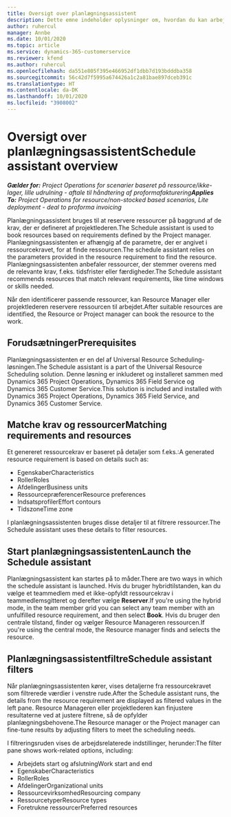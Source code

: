 ```yaml
---
title: Oversigt over planlægningsassistent
description: Dette emne indeholder oplysninger om, hvordan du kan arbejde med planlægningsassistenten for at reservere ressourcer.
author: ruhercul
manager: Annbe
ms.date: 10/01/2020
ms.topic: article
ms.service: dynamics-365-customerservice
ms.reviewer: kfend
ms.author: ruhercul
ms.openlocfilehash: da551e805f395e466952df1dbb7d193bdddba358
ms.sourcegitcommit: 56c42d7f5995a674426a1c2a81bae897dceb391c
ms.translationtype: HT
ms.contentlocale: da-DK
ms.lasthandoff: 10/01/2020
ms.locfileid: "3908002"
---
```

# <a name="schedule-assistant-overview"></a><span data-ttu-id="965bc-103">Oversigt over planlægningsassistent</span><span class="sxs-lookup"><span data-stu-id="965bc-103">Schedule assistant overview</span></span>

<span data-ttu-id="965bc-104">_**Gælder for:** Project Operations for scenarier baseret på ressource/ikke-lager, lille udrulning - aftale til håndtering af proformafakturering_</span><span class="sxs-lookup"><span data-stu-id="965bc-104">_**Applies To:** Project Operations for resource/non-stocked based scenarios, Lite deployment - deal to proforma invoicing_</span></span>

<span data-ttu-id="965bc-105">Planlægningsassistent bruges til at reservere ressourcer på baggrund af de krav, der er defineret af projektlederen.</span><span class="sxs-lookup"><span data-stu-id="965bc-105">The Schedule assistant is used to book resources based on requirements defined by the Project manager.</span></span> <span data-ttu-id="965bc-106">Planlægningsassistenten er afhængig af de parametre, der er angivet i ressourcekravet, for at finde ressourcen.</span><span class="sxs-lookup"><span data-stu-id="965bc-106">The schedule assistant relies on the parameters provided in the resource requirement to find the resource.</span></span> <span data-ttu-id="965bc-107">Planlægningsassistenten anbefaler ressourcer, der stemmer overens med de relevante krav, f.eks. tidsfrister eller færdigheder.</span><span class="sxs-lookup"><span data-stu-id="965bc-107">The Schedule assistant recommends resources that match relevant requirements, like time windows or skills needed.</span></span>

<span data-ttu-id="965bc-108">Når den identificerer passende ressourcer, kan Resource Manager eller projektlederen reservere ressourcen til arbejdet.</span><span class="sxs-lookup"><span data-stu-id="965bc-108">After suitable resources are identified, the Resource or Project manager can book the resource to the work.</span></span>

## <a name="prerequisites"></a><span data-ttu-id="965bc-109">Forudsætninger</span><span class="sxs-lookup"><span data-stu-id="965bc-109">Prerequisites</span></span>

<span data-ttu-id="965bc-110">Planlægningsassistenten er en del af Universal Resource Scheduling-løsningen.</span><span class="sxs-lookup"><span data-stu-id="965bc-110">The Schedule assistant is a part of the Universal Resource Scheduling solution.</span></span> <span data-ttu-id="965bc-111">Denne løsning er inkluderet og installeret sammen med Dynamics 365 Project Operations, Dynamics 365 Field Service og Dynamics 365 Customer Service.</span><span class="sxs-lookup"><span data-stu-id="965bc-111">This solution is included and installed with Dynamics 365 Project Operations, Dynamics 365 Field Service, and Dynamics 365 Customer Service.</span></span>

## <a name="matching-requirements-and-resources"></a><span data-ttu-id="965bc-112">Matche krav og ressourcer</span><span class="sxs-lookup"><span data-stu-id="965bc-112">Matching requirements and resources</span></span>

<span data-ttu-id="965bc-113">Et genereret ressourcekrav er baseret på detaljer som f.eks.:</span><span class="sxs-lookup"><span data-stu-id="965bc-113">A generated resource requirement is based on details such as:</span></span>

-   <span data-ttu-id="965bc-114">Egenskaber</span><span class="sxs-lookup"><span data-stu-id="965bc-114">Characteristics</span></span>
-   <span data-ttu-id="965bc-115">Roller</span><span class="sxs-lookup"><span data-stu-id="965bc-115">Roles</span></span>
-   <span data-ttu-id="965bc-116">Afdelinger</span><span class="sxs-lookup"><span data-stu-id="965bc-116">Business units</span></span>
-   <span data-ttu-id="965bc-117">Ressourcepræferencer</span><span class="sxs-lookup"><span data-stu-id="965bc-117">Resource preferences</span></span>
-   <span data-ttu-id="965bc-118">Indsatsprofiler</span><span class="sxs-lookup"><span data-stu-id="965bc-118">Effort contours</span></span>
-   <span data-ttu-id="965bc-119">Tidszone</span><span class="sxs-lookup"><span data-stu-id="965bc-119">Time zone</span></span>

<span data-ttu-id="965bc-120">I planlægningsassistenten bruges disse detaljer til at filtrere ressourcer.</span><span class="sxs-lookup"><span data-stu-id="965bc-120">The Schedule assistant uses these details to filter resources.</span></span>

## <a name="launch-the-schedule-assistant"></a><span data-ttu-id="965bc-121">Start planlægningsassistenten</span><span class="sxs-lookup"><span data-stu-id="965bc-121">Launch the Schedule assistant</span></span>

<span data-ttu-id="965bc-122">Planlægningsassistent kan startes på to måder.</span><span class="sxs-lookup"><span data-stu-id="965bc-122">There are two ways in which the schedule assistant is launched.</span></span> <span data-ttu-id="965bc-123">Hvis du bruger hybridtilstanden, kan du vælge et teammedlem med et ikke-opfyldt ressourcekrav i teammedlemsgitteret og derefter vælge **Reserver**.</span><span class="sxs-lookup"><span data-stu-id="965bc-123">If you're using the hybrid mode, in the team member grid you can select any team member with an unfulfilled resource requirement, and then select **Book**.</span></span> <span data-ttu-id="965bc-124">Hvis du bruger den centrale tilstand, finder og vælger Resource Manageren ressourcen.</span><span class="sxs-lookup"><span data-stu-id="965bc-124">If you're using the central mode, the Resource manager finds and selects the resource.</span></span>

## <a name="schedule-assistant-filters"></a><span data-ttu-id="965bc-125">Planlægningsassistentfiltre</span><span class="sxs-lookup"><span data-stu-id="965bc-125">Schedule assistant filters</span></span>

<span data-ttu-id="965bc-126">Når planlægningsassistenten kører, vises detaljerne fra ressourcekravet som filtrerede værdier i venstre rude.</span><span class="sxs-lookup"><span data-stu-id="965bc-126">After the Schedule assistant runs, the details from the resource requirement are displayed as filtered values in the left pane.</span></span> <span data-ttu-id="965bc-127">Resource Manageren eller projektlederen kan finjustere resultaterne ved at justere filtrene, så de opfylder planlægningsbehovene.</span><span class="sxs-lookup"><span data-stu-id="965bc-127">The Resource manager or the Project manager can fine-tune results by adjusting filters to meet the scheduling needs.</span></span>

<span data-ttu-id="965bc-128">I filtreringsruden vises de arbejdsrelaterede indstillinger, herunder:</span><span class="sxs-lookup"><span data-stu-id="965bc-128">The filter pane shows work-related options, including:</span></span>

-   <span data-ttu-id="965bc-129">Arbejdets start og afslutning</span><span class="sxs-lookup"><span data-stu-id="965bc-129">Work start and end</span></span>
-   <span data-ttu-id="965bc-130">Egenskaber</span><span class="sxs-lookup"><span data-stu-id="965bc-130">Characteristics</span></span>
-   <span data-ttu-id="965bc-131">Roller</span><span class="sxs-lookup"><span data-stu-id="965bc-131">Roles</span></span>
-   <span data-ttu-id="965bc-132">Afdelinger</span><span class="sxs-lookup"><span data-stu-id="965bc-132">Organizational units</span></span>
-   <span data-ttu-id="965bc-133">Ressourcevirksomhed</span><span class="sxs-lookup"><span data-stu-id="965bc-133">Resourcing company</span></span>
-   <span data-ttu-id="965bc-134">Ressourcetyper</span><span class="sxs-lookup"><span data-stu-id="965bc-134">Resource types</span></span>
-   <span data-ttu-id="965bc-135">Foretrukne ressourcer</span><span class="sxs-lookup"><span data-stu-id="965bc-135">Preferred resources</span></span>
